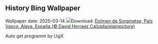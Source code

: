 ## History Bing Wallpaper
Wallpaper date: 2025-03-14
![](https://www.bing.com/th?id=OHR.BasqueDolmen_ES-ES7735714145_UHD.jpg&w=1000)Download: [Dolmen de Sorginetxe, País Vasco, Álava, España (© David Herraez Calzada/plainpicture)](https://www.bing.com/th?id=OHR.BasqueDolmen_ES-ES7735714145_UHD.jpg)

Auto get programm by LtgX
